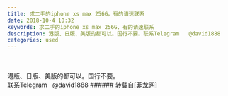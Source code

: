 ```yaml
---
title: 求二手的iphone xs max 256G，有的请速联系
date: 2018-10-4 10:32
keywords: 求二手的iphone xs max 256G，有的请速联系
description: 港版、日版、美版的都可以。国行不要。联系Telegram   @david1888
categories: used
---
```

<td class="t_f" id="postmessage_1948223">

<br/>
<br/>
港版、日版、美版的都可以。国行不要。<img alt="" border="0" onclick="" onmouseover="" smilieid="745" src="static/image/smiley/longwa/6.gif"/><br/>
联系Telegram   @david1888</td>
###### 转载自[菲龙网]